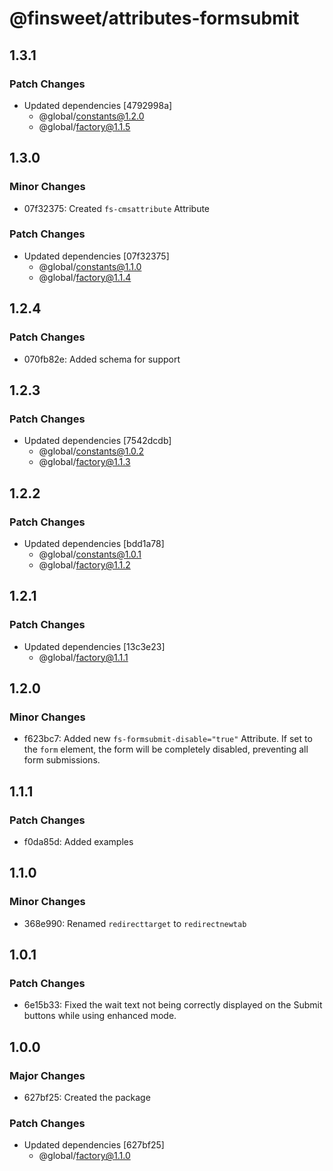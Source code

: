 # @finsweet/attributes-formsubmit

## 1.3.1

### Patch Changes

- Updated dependencies [4792998a]
  - @global/constants@1.2.0
  - @global/factory@1.1.5

## 1.3.0

### Minor Changes

- 07f32375: Created `fs-cmsattribute` Attribute

### Patch Changes

- Updated dependencies [07f32375]
  - @global/constants@1.1.0
  - @global/factory@1.1.4

## 1.2.4

### Patch Changes

- 070fb82e: Added schema for support

## 1.2.3

### Patch Changes

- Updated dependencies [7542dcdb]
  - @global/constants@1.0.2
  - @global/factory@1.1.3

## 1.2.2

### Patch Changes

- Updated dependencies [bdd1a78]
  - @global/constants@1.0.1
  - @global/factory@1.1.2

## 1.2.1

### Patch Changes

- Updated dependencies [13c3e23]
  - @global/factory@1.1.1

## 1.2.0

### Minor Changes

- f623bc7: Added new `fs-formsubmit-disable="true"` Attribute.
  If set to the `form` element, the form will be completely disabled, preventing all form submissions.

## 1.1.1

### Patch Changes

- f0da85d: Added examples

## 1.1.0

### Minor Changes

- 368e990: Renamed `redirecttarget` to `redirectnewtab`

## 1.0.1

### Patch Changes

- 6e15b33: Fixed the wait text not being correctly displayed on the Submit buttons while using enhanced mode.

## 1.0.0

### Major Changes

- 627bf25: Created the package

### Patch Changes

- Updated dependencies [627bf25]
  - @global/factory@1.1.0
